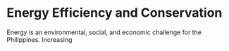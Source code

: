 # Energy Efficiency and Conservation

Energy is an environmental, social, and economic challenge for the Philippines.  Increasing 
